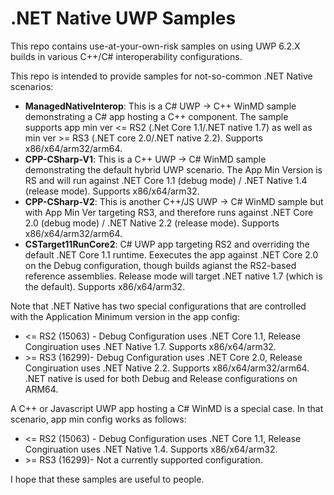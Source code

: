 # .NET Native UWP Samples
This repo contains use-at-your-own-risk samples on using UWP 6.2.X builds in various C++/C# interoperability configurations. 

This repo is intended to provide samples for not-so-common .NET Native scenarios:
- **ManagedNativeInterop**: This is a C# UWP -> C++ WinMD sample demonstrating a C# app hosting a C++ component.  The sample supports app min ver <= RS2 (.Net Core 1.1/.NET native 1.7) as well as min ver >= RS3 (.NET core 2.0/.NET native 2.2). Supports x86/x64/arm32/arm64.  
- **CPP-CSharp-V1**: This is a C++ UWP -> C# WinMD sample demonstrating the default hybrid UWP scenario.  The App Min Version is RS and will run against .NET Core 1.1 (debug mode) / .NET Native 1.4 (release mode). Supports x86/x64/arm32.  
- **CPP-CSharp-V2**: This is another C++/JS UWP -> C# WinMD sample but with App Min Ver targeting RS3, and therefore runs against .NET Core 2.0 (debug mode) / .NET Native 2.2 (release mode). Supports x86/x64/arm32/arm64.
- **CSTarget11RunCore2**: C# UWP app targeting RS2 and overriding the default .NET Core 1.1 runtime. Eexecutes the app against .NET Core 2.0 on the Debug configuration, though builds agianst the RS2-based reference assemblies. Release mode will target .NET native 1.7 (which is the default). Supports x86/x64/arm32.

Note that .NET Native has two special configurations that are controlled with the Application Minimum version in the app config:
- <= RS2 (15063) - Debug Configuration uses .NET Core 1.1, Release Congiruation uses .NET Native 1.7.  Supports x86/x64/arm32.
- \>= RS3 (16299)-  Debug Configuration uses .NET Core 2.0, Release Congiruation uses .NET Native 2.2.  Supports x86/x64/arm32/arm64. .NET native is used for both Debug and Release configurations on ARM64. 

A C++ or Javascript UWP app hosting a C# WinMD is a special case.  In that scenario, app min config works as follows:
- <= RS2 (15063) - Debug Configuration uses .NET Core 1.1, Release Congiruation uses .NET Native 1.4.  Supports x86/x64/arm32.
- \>= RS3 (16299)-  Not a currently supported configuration.

I hope that these samples are useful to people.
